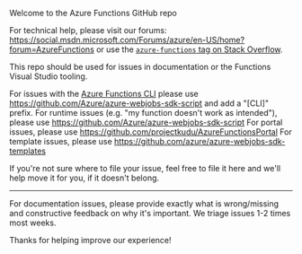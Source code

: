 Welcome to the Azure Functions GitHub repo

For technical help, please visit our forums: https://social.msdn.microsoft.com/Forums/azure/en-US/home?forum=AzureFunctions or use the [`azure-functions` tag on Stack Overflow](http://stackoverflow.com/questions/tagged/azure-functions).

This repo should be used for issues in documentation or the Functions Visual Studio tooling. 

For issues with the [Azure Functions CLI](https://www.npmjs.com/package/azure-functions-cli) please use https://github.com/Azure/azure-webjobs-sdk-script and add a "[CLI]" prefix.
For runtime issues (e.g. "my function doesn't work as intended"), please use https://github.com/Azure/azure-webjobs-sdk-script
For portal issues, please use https://github.com/projectkudu/AzureFunctionsPortal
For template issues, please use https://github.com/azure/azure-webjobs-sdk-templates

If you're not sure where to file your issue, feel free to file it here and we'll help move it for you, if it doesn't belong.

------------

For documentation issues, please provide exactly what is wrong/missing and constructive feedback on why it's important. We triage issues 1-2 times most weeks.

Thanks for helping improve our experience!
